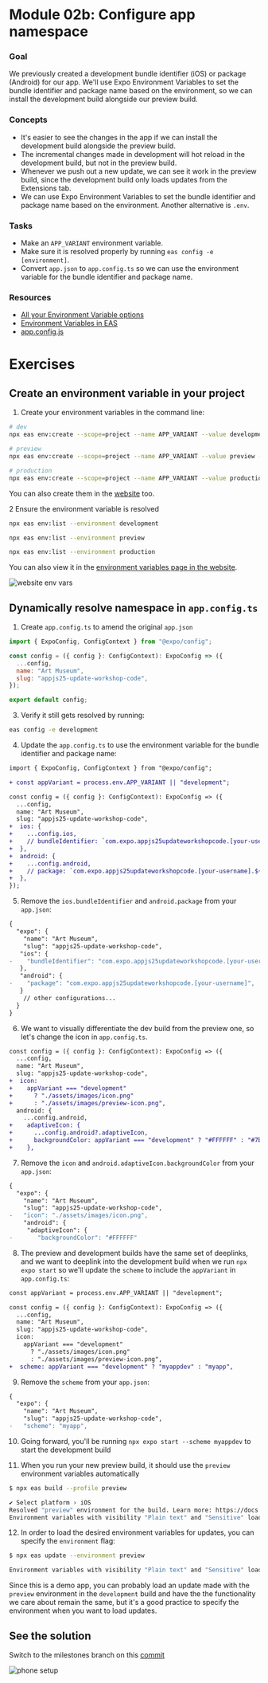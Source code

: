 # Module 02b: Configure app namespace

### Goal

We previously created a development bundle identifier (iOS) or package (Android) for our app. We'll use Expo Environment Variables to set the bundle identifier and package name based on the environment, so we can install the development build alongside our preview build.

### Concepts

- It's easier to see the changes in the app if we can install the development build alongside the preview build.
- The incremental changes made in development will hot reload in the development build, but not in the preview build.
- Whenever we push out a new update, we can see it work in the preview build, since the development build only loads updates from the Extensions tab.
- We can use Expo Environment Variables to set the bundle identifier and package name based on the environment. Another alternative is `.env`.

### Tasks

- Make an `APP_VARIANT` environment variable.
- Make sure it is resolved properly by running `eas config -e [environment]`.
- Convert `app.json` to `app.config.ts` so we can use the environment variable for the bundle identifier and package name.

### Resources

- [All your Environment Variable options](https://docs.expo.dev/guides/environment-variables)
- [Environment Variables in EAS](https://docs.expo.dev/eas/environment-variables/)
- [app.config.js](https://docs.expo.dev/workflow/configuration/#dynamic-configuration)

# Exercises

## Create an environment variable in your project

1. Create your environment variables in the command line:

```bash
# dev
npx eas env:create --scope=project --name APP_VARIANT --value development --environment development --visibility=plaintext

# preview
npx eas env:create --scope=project --name APP_VARIANT --value preview --environment preview --visibility=plaintext

# production
npx eas env:create --scope=project --name APP_VARIANT --value production --environment production --visibility=plaintext
```

You can also create them in the [website](https://expo.dev/accounts/[account]/projects/[project]/environment-variables) too.

2 Ensure the environment variable is resolved

```bash
npx eas env:list --environment development

npx eas env:list --environment preview

npx eas env:list --environment production
```

You can also view it in the [environment variables page in the website](https://expo.dev/accounts/[account]/projects/[project]/environment-variables).

![website env vars](/assets/02/website-env-vars.png)

## Dynamically resolve namespace in `app.config.ts`

1. Create `app.config.ts` to amend the original `app.json`

```js
import { ExpoConfig, ConfigContext } from "@expo/config";

const config = ({ config }: ConfigContext): ExpoConfig => ({
  ...config,
  name: "Art Museum",
  slug: "appjs25-update-workshop-code",
});

export default config;
```

3. Verify it still gets resolved by running:

```bash
eas config -e development
```

4. Update the `app.config.ts` to use the environment variable for the bundle identifier and package name:

```diff
import { ExpoConfig, ConfigContext } from "@expo/config";

+ const appVariant = process.env.APP_VARIANT || "development";

const config = ({ config }: ConfigContext): ExpoConfig => ({
  ...config,
  name: "Art Museum",
  slug: "appjs25-update-workshop-code",
+  ios: {
+    ...config.ios,
+    // bundleIdentifier: `com.expo.appjs25updateworkshopcode.[your-username].${appVariant}`,
+  },
+  android: {
+    ...config.android,
+    // package: `com.expo.appjs25updateworkshopcode.[your-username].${appVariant}`,
+  },
});
```

5. Remove the `ios.bundleIdentifier` and `android.package` from your `app.json`:

```diff
{
  "expo": {
    "name": "Art Museum",
    "slug": "appjs25-update-workshop-code",
   "ios": {
-    "bundleIdentifier": "com.expo.appjs25updateworkshopcode.[your-username]",
   },
   "android": {
-    "package": "com.expo.appjs25updateworkshopcode.[your-username]",
   }
    // other configurations...
  }
}
```

6. We want to visually differentiate the dev build from the preview one, so let's change the icon in `app.config.ts`.

```diff
const config = ({ config }: ConfigContext): ExpoConfig => ({
  ...config,
  name: "Art Museum",
  slug: "appjs25-update-workshop-code",
+  icon:
+    appVariant === "development"
+      ? "./assets/images/icon.png"
+      : "./assets/images/preview-icon.png",
  android: {
    ...config.android,
+    adaptiveIcon: {
+      ...config.android?.adaptiveIcon,
+      backgroundColor: appVariant === "development" ? "#FFFFFF" : "#7bd4d6",
+    },
```

7. Remove the `icon` and `android.adaptiveIcon.backgroundColor` from your `app.json`:

```diff
{
  "expo": {
    "name": "Art Museum",
    "slug": "appjs25-update-workshop-code",
-   "icon": "./assets/images/icon.png",
    "android": {
     "adaptiveIcon": {
-       "backgroundColor": "#FFFFFF"
```

8. The preview and development builds have the same set of deeplinks, and we want to deeplink into the development build when we run `npx expo start` so we'll update the `scheme` to include the `appVariant` in `app.config.ts`:

```diff
const appVariant = process.env.APP_VARIANT || "development";

const config = ({ config }: ConfigContext): ExpoConfig => ({
  ...config,
  name: "Art Museum",
  slug: "appjs25-update-workshop-code",
  icon:
    appVariant === "development"
      ? "./assets/images/icon.png"
      : "./assets/images/preview-icon.png",
+  scheme: appVariant === "development" ? "myappdev" : "myapp",
```

9. Remove the `scheme` from your `app.json`:

```diff
{
  "expo": {
    "name": "Art Museum",
    "slug": "appjs25-update-workshop-code",
-   "scheme": "myapp",
```

10. Going forward, you'll be running `npx expo start --scheme myappdev` to start the development build

11. When you run your new preview build, it should use the `preview` environment variables automatically

```bash
$ npx eas build --profile preview

✔ Select platform › iOS
Resolved "preview" environment for the build. Learn more: https://docs.expo.dev/eas/environment-variables/#setting-the-environment-for-your-builds
Environment variables with visibility "Plain text" and "Sensitive" loaded from the "preview" environment on EAS: APP_VARIANT.
```

12. In order to load the desired environment variables for updates, you can specify the `environment` flag:

```bash
$ npx eas update --environment preview

Environment variables with visibility "Plain text" and "Sensitive" loaded from the "preview" environment on EAS: APP_VARIANT.
```

Since this is a demo app, you can probably load an update made with the `preview` environment in the `development` build and have the the functionality we care about remain the same, but it's a good practice to specify the environment when you want to load updates.

## See the solution

Switch to the milestones branch on this [commit](https://github.com/expo/appjs25-eas-update-workshop-code/commit/e5f89b398aef5ea44e86326af3924ff142ffafd8)

![phone setup](/assets/02/phone-setup.png)
